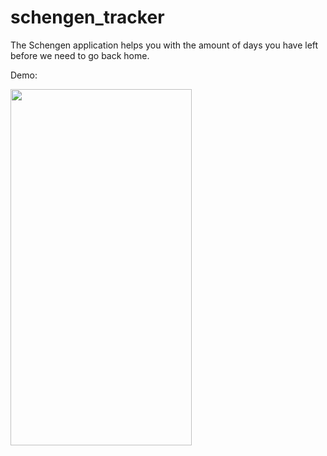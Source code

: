 # schengen_tracker

The Schengen application helps you with the amount of days you have left before we need to go back home.

Demo:

<img src="https://github.com/sekne18/SchengenTracker/blob/main/assets/gif/app.gif" width="290" height="570" />

